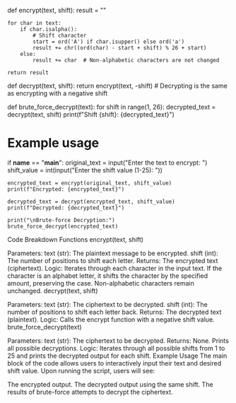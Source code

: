 def encrypt(text, shift):
    result = ""
    
    for char in text:
        if char.isalpha():
            # Shift character
            start = ord('A') if char.isupper() else ord('a')
            result += chr((ord(char) - start + shift) % 26 + start)
        else:
            result += char  # Non-alphabetic characters are not changed
            
    return result

def decrypt(text, shift):
    return encrypt(text, -shift)  # Decrypting is the same as encrypting with a negative shift

def brute_force_decrypt(text):
    for shift in range(1, 26):
        decrypted_text = decrypt(text, shift)
        print(f"Shift {shift}: {decrypted_text}")

# Example usage
if __name__ == "__main__":
    original_text = input("Enter the text to encrypt: ")
    shift_value = int(input("Enter the shift value (1-25): "))
    
    encrypted_text = encrypt(original_text, shift_value)
    print(f"Encrypted: {encrypted_text}")
    
    decrypted_text = decrypt(encrypted_text, shift_value)
    print(f"Decrypted: {decrypted_text}")
    
    print("\nBrute-force Decryption:")
    brute_force_decrypt(encrypted_text)


Code Breakdown
Functions
encrypt(text, shift)

Parameters:
text (str): The plaintext message to be encrypted.
shift (int): The number of positions to shift each letter.
Returns: The encrypted text (ciphertext).
Logic:
Iterates through each character in the input text.
If the character is an alphabet letter, it shifts the character by the specified amount, preserving the case.
Non-alphabetic characters remain unchanged.
decrypt(text, shift)

Parameters:
text (str): The ciphertext to be decrypted.
shift (int): The number of positions to shift each letter back.
Returns: The decrypted text (plaintext).
Logic: Calls the encrypt function with a negative shift value.
brute_force_decrypt(text)

Parameters:
text (str): The ciphertext to be decrypted.
Returns: None. Prints all possible decryptions.
Logic: Iterates through all possible shifts from 1 to 25 and prints the decrypted output for each shift.
Example Usage
The main block of the code allows users to interactively input their text and desired shift value. Upon running the script, users will see:

The encrypted output.
The decrypted output using the same shift.
The results of brute-force attempts to decrypt the ciphertext.
